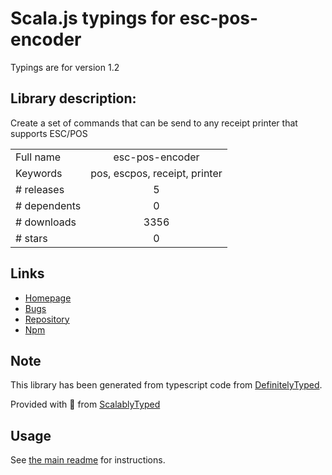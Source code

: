 
# Scala.js typings for esc-pos-encoder

Typings are for version 1.2

## Library description:
Create a set of commands that can be send to any receipt printer that supports ESC/POS

|                    |                 |
| ------------------ | :-------------: |
| Full name          | esc-pos-encoder |
| Keywords           | pos, escpos, receipt, printer |
| # releases         | 5 |
| # dependents       | 0 |
| # downloads        | 3356 |
| # stars            | 0 |

## Links
- [Homepage](https://github.com/NielsLeenheer/EscPosEncoder#readme)
- [Bugs](https://github.com/NielsLeenheer/EscPosEncoder/issues)
- [Repository](https://github.com/NielsLeenheer/EscPosEncoder)
- [Npm](https://www.npmjs.com/package/esc-pos-encoder)
    


## Note
This library has been generated from typescript code from [DefinitelyTyped](https://definitelytyped.org).

Provided with :purple_heart: from [ScalablyTyped](https://github.com/oyvindberg/ScalablyTyped)

## Usage
See [the main readme](../../readme.md) for instructions.


